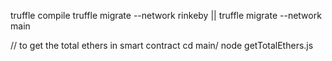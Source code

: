 truffle compile 
truffle migrate --network rinkeby || truffle migrate --network main

// to get the total ethers in smart contract
cd main/
node getTotalEthers.js
